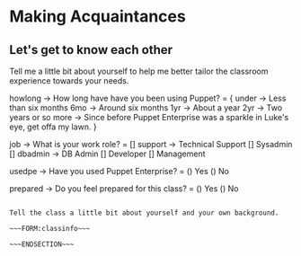 <!SLIDE form=classinfo>
# Making Acquaintances
## Let's get to know each other

Tell me a little bit about yourself to help me better tailor the classroom
experience towards your needs.

howlong -> How long have have you been using Puppet? = {
   under -> Less than six months
   6mo -> Around six months
   1yr -> About a year
   2yr -> Two years or so
   more -> Since before Puppet Enterprise was a sparkle in Luke's eye, get offa my lawn.
}

job -> What is your work role? =
    [] support -> Technical Support
    [] Sysadmin
    [] dbadmin -> DB Admin
    [] Developer
    [] Management

usedpe -> Have you used Puppet Enterprise? = () Yes () No

prepared -> Do you feel prepared for this class? = () Yes () No

~~~SECTION:notes~~~

Tell the class a little bit about yourself and your own background.

~~~FORM:classinfo~~~

~~~ENDSECTION~~~
